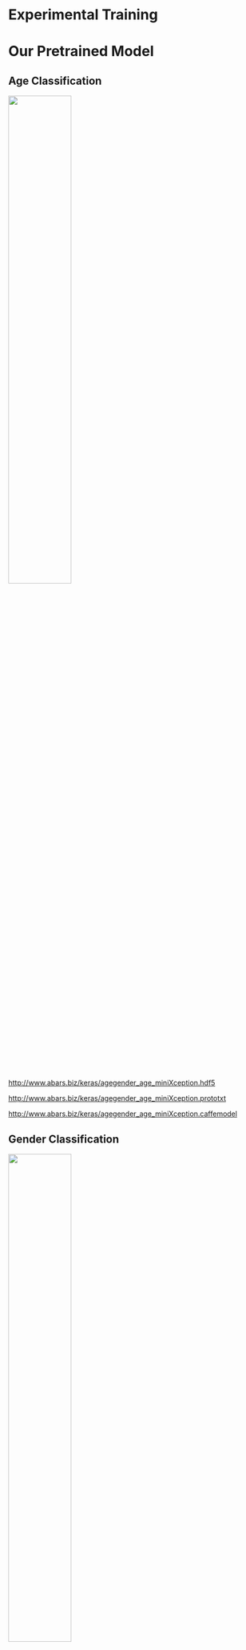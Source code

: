 # Experimental Training

# Our Pretrained Model

## Age Classification

<img src="https://github.com/abars/YoloKerasFaceDetection/blob/master/pretrain/log/agegender_age_miniXception.png" width="50%" height="50%">

<http://www.abars.biz/keras/agegender_age_miniXception.hdf5>

<http://www.abars.biz/keras/agegender_age_miniXception.prototxt>

<http://www.abars.biz/keras/agegender_age_miniXception.caffemodel>

## Gender Classification

<img src="https://github.com/abars/YoloKerasFaceDetection/blob/master/pretrain/log/agegender_gender_simple_cnn.png" width="50%" height="50%">

<http://www.abars.biz/keras/agegender_gender_simple_cnn.hdf5>

<http://www.abars.biz/keras/agegender_gender_simple_cnn.prototxt>

<http://www.abars.biz/keras/agegender_gender_simple_cnn.caffemodel>

## Face Detection

<http://www.abars.biz/keras/yolov2-face.h5>

<!--
<http://www.abars.biz/keras/fddb_yolosmallv1_final.weights>

<https://github.com/abars/YoloKerasFaceDetection/blob/master/cfg/fddb_yolosmallv1.cfg>

<http://www.abars.biz/keras/fddb_yolosmallv1.prototxt>

<http://www.abars.biz/keras/fddb_yolosmallv1.caffemodel>

## Hand Detection

<http://www.abars.biz/keras/vivahand_tinyyolov1_19000.weights>

<https://github.com/abars/YoloKerasFaceDetection/blob/master/vivahand_tinyyolov1.cfg>
-->

# Install

## Modify Darknet

Download Darknet and put in the same folder.

https://github.com/pjreddie/darknet

Compile with <https://github.com/abars/YoloKerasFaceDetection/blob/master/darknet_custom/yolo.c> for custom classes and custom cfg.

`void train_yolo(char *cfgfile, char *weightfile,const char *train_images,const char *backup_directory)`

`draw_detections(im, l.side*l.side*l.n, thresh, boxes, probs, voc_names, alphabet, l.classes);`

`int class = find_int_arg(argc, argv, "-class", 20);`

`char *train_images = find_char_arg(argc, argv, "-train", 0);`

`char *backup_directory = find_char_arg(argc, argv, "-backup", 0);`

`else if(0==strcmp(argv[2], "train")) train_yolo(cfg, weights, train_images, backup_directory);`

`else if(0==strcmp(argv[2], "demo")) demo(cfg, weights, thresh, cam_index, filename, voc_names, class, frame_skip, prefix, out_filename);`

# Face Detection (Widerface)

## Create dataset

Download wider face dataset (wider_face_split and WIDER_train folder) and put in the dataset/widerface folder.

http://mmlab.ie.cuhk.edu.hk/projects/WIDERFace/

Create dataset/widerface/WIDER_train/annotations_keras folder for keras.

`perl annotation_widerface_keras.pl`

Create datase/widerface/WIDER_train/annotations_darknet folder for darknet.

`perl annotation_widerface_darknet.pl`

## Train using Darknet

Here is a train.

`cd darknet`

`./darknet yolo train ../cfg/widerface_tinyyolov1.cfg -train ../dataset/widerface/WIDER_train/annotations_darknet/train.txt -backup ./backup/ -class 1`

## Train using Keras

Download BasicYoloKeras and put in the same folder.

https://github.com/experiencor/basic-yolo-keras

Here is a train.

`cd basic-yolo-keras-master`

`python train.py -c ../cfg/widerface_keras.json`

##  Test using Darknet

Here is a test.

`./darknet yolo test ../cfg/widerface_tinyyolov1.cfg ./backup/widerface_tinyyolov1_4000.weights ../dataset/widerface/WIDER_train/annotations_darknet/1.jpg -class 1`

Here is a run.

`./darknet yolo demo ../cfg/widerface_tinyyolov1.cfg ./backup/widerface_tinyyolov1_4000.weights -class 1`

## Convert to Caffe Model

Download pytorch-caffe-darknet-convert and put in the same folder.

https://github.com/marvis/pytorch-caffe-darknet-convert

Convert to Caffe model.

`cd pytorch-caffe-darknet-convert`

`python darknet2caffe.py ../cfg/fddb_yolosmallv1.cfg ./backup/fddb_yolosmallv1_36000.weights face.prototxt face.caffemodel`

# Emotion classification

## Create Dataset

Download FER2013 dataset.

https://www.kaggle.com/c/challenges-in-representation-learning-facial-expression-recognition-challenge/data

## Train

Implementing.


